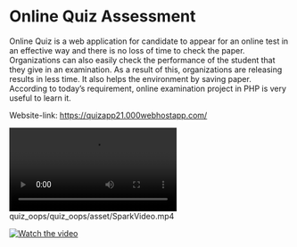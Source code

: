 # Online Quiz Assessment
Online Quiz is a web application for candidate to appear for an
 online test in an effective way and there is no loss of time to
 check the paper. Organizations can also easily check the performance
 of the student that they give in an examination. As a result of this,
 organizations are releasing results in less time. It also helps the
 environment by saving paper. According to today’s requirement,
 online examination project in PHP is very useful to learn it.
 
  Website-link: https://quizapp21.000webhostapp.com/
  
  
<video>
    <source src="quiz_oops/quiz_oops/asset/SparkVideo.mp4" type='video/mp4'>
</video>
quiz_oops/quiz_oops/asset/SparkVideo.mp4

[![Watch the video](https://img.youtube.com/vi/T-D1KVIuvjA/maxresdefault.jpg)](https://youtu.be/T-D1KVIuvjA)
